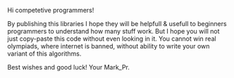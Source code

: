 Hi competetive programmers!

By publishing this libraries I hope they will be helpfull & usefull to beginners programmers to understand how many stuff work.
But I hope you will not just copy-paste this code without even looking in it. You cannot win real olympiads, where internet is banned, without ability to write your own variant of this algorithms.

Best wishes and good luck!
Your Mark_Pr.
